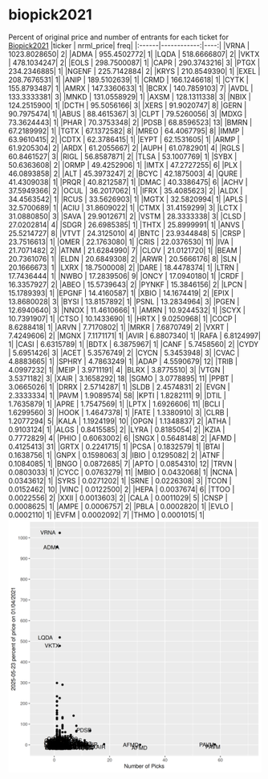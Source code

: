 # biopick2021
Percent of original price and number of entrants for each ticket for [Biopick2021](https://twitter.com/hashtag/Biopick2021)
|ticker |   nrml_price| freq|
|:------|------------:|----:|
|VRNA   | 1023.8028650|    2|
|ADMA   |  955.4502772|    1|
|LQDA   |  518.6666807|    2|
|VKTX   |  478.1034247|    2|
|EOLS   |  298.7500087|    1|
|CAPR   |  290.3743216|    3|
|PTGX   |  234.2346885|    1|
|NGENF  |  225.7142884|    2|
|KRYS   |  210.8549390|    1|
|EXEL   |  208.7676531|    1|
|ANIP   |  189.5102639|    1|
|CRMD   |  166.1246618|    1|
|CYTK   |  155.8793487|    1|
|AMRX   |  147.3360633|    1|
|BCRX   |  140.7859103|    7|
|AVDL   |  133.3333381|    3|
|MNKD   |  131.0558929|    1|
|AXSM   |  128.1311338|    3|
|NBIX   |  124.2515900|    1|
|DCTH   |   95.5056166|    3|
|XERS   |   91.9020747|    8|
|GERN   |   90.7975474|    1|
|ABUS   |   88.4615367|    3|
|CLPT   |   79.5260056|    3|
|MDXG   |   73.3624443|    1|
|PHAR   |   70.3753348|    2|
|PDSB   |   68.8596523|   13|
|BMRN   |   67.2189992|    1|
|TGTX   |   67.1372582|    8|
|MREO   |   64.4067795|    8|
|IMMP   |   63.9610415|    2|
|CDTX   |   62.3786415|    1|
|EYPT   |   62.1531605|    1|
|ARMP   |   61.9205304|    2|
|ARDX   |   61.2055667|    2|
|AUPH   |   61.0782901|    4|
|RGLS   |   60.8461527|    3|
|RIGL   |   56.8587871|    2|
|TLSA   |   53.1007769|    1|
|SYBX   |   50.6363608|    2|
|ORMP   |   49.4252906|    1|
|IMTX   |   47.2727255|    6|
|PLX    |   46.0893858|    2|
|ALT    |   45.3973247|    2|
|BCYC   |   42.1875003|    4|
|QURE   |   41.4309038|    1|
|PRQR   |   40.8212587|    1|
|DMAC   |   40.3386475|    6|
|ACHV   |   37.5949366|    2|
|OCUL   |   36.2017062|    1|
|IFRX   |   35.4085623|    2|
|ALDX   |   34.4563542|    1|
|RCUS   |   33.5626903|    1|
|MGTX   |   32.5820994|    1|
|APLS   |   32.5700689|    1|
|ACIU   |   31.8609022|    1|
|CTMX   |   31.4159299|    3|
|LCTX   |   31.0880850|    3|
|SAVA   |   29.9012671|    2|
|VSTM   |   28.3333338|    3|
|CLSD   |   27.0202814|    4|
|SDGR   |   26.6985385|    1|
|THTX   |   25.8999991|    1|
|ANVS   |   25.5214727|    8|
|VTVT   |   24.3125010|    4|
|BNTC   |   23.9344848|    5|
|CRSP   |   23.7516613|    1|
|OMER   |   22.1763080|    1|
|CRIS   |   22.0376530|   11|
|IVA    |   21.7071482|    2|
|ATNM   |   21.6284990|    7|
|CLOV   |   21.0121720|    1|
|BEAM   |   20.7361076|    1|
|ELDN   |   20.6849308|    2|
|ARWR   |   20.5666176|    8|
|SLN    |   20.1666673|    1|
|LXRX   |   18.7500008|    2|
|DARE   |   18.4478374|    1|
|LTRN   |   17.7436444|    1|
|NWBO   |   17.2839506|    9|
|ONCY   |   17.0940180|    1|
|CRDF   |   16.3357927|    2|
|ABEO   |   15.5739643|    2|
|PYNKF  |   15.3846156|    2|
|LPCN   |   15.1789393|    1|
|EPGNF  |   14.4160587|    1|
|XBIO   |   14.1674419|    2|
|EPIX   |   13.8680028|    3|
|BYSI   |   13.8157892|    1|
|PSNL   |   13.2834964|    3|
|PGEN   |   12.6940640|    3|
|NNOX   |   11.4610666|    1|
|AMRN   |   10.9244532|    1|
|SCYX   |   10.7391907|    1|
|CTSO   |   10.1433690|    1|
|HRTX   |    9.0250968|    1|
|COCP   |    8.6288418|    1|
|ARVN   |    7.7170802|    1|
|MRKR   |    7.6870749|    2|
|VXRT   |    7.4249606|    2|
|MGNX   |    7.1171171|    1|
|AVIR   |    6.8807340|    1|
|RAFA   |    6.8124997|    1|
|CASI   |    6.6315789|    1|
|BDTX   |    6.3875967|    1|
|CANF   |    5.7458560|    2|
|CYDY   |    5.6951426|    3|
|ACET   |    5.3576749|    2|
|CYCN   |    5.3453948|    3|
|CVAC   |    4.8883665|    1|
|SPHRY  |    4.7863249|    1|
|ADAP   |    4.5590679|   12|
|TRIB   |    4.0997232|    1|
|MEIP   |    3.9711191|    4|
|BLRX   |    3.8775510|    3|
|VTGN   |    3.5371182|    3|
|XAIR   |    3.1658292|   18|
|SGMO   |    3.0778895|   11|
|PPBT   |    3.0665026|    1|
|DRRX   |    2.5714287|    1|
|SLDB   |    2.4574831|    2|
|EVGN   |    2.3333334|    1|
|PAVM   |    1.9089574|   58|
|KPTI   |    1.8282111|    9|
|DTIL   |    1.7635879|    1|
|APRE   |    1.7547569|    1|
|LPTX   |    1.6926606|   11|
|BCLI   |    1.6299560|    3|
|HOOK   |    1.4647378|    1|
|FATE   |    1.3380910|    3|
|CLRB   |    1.2077294|    5|
|KALA   |    1.1924199|   10|
|OPGN   |    1.1348837|    2|
|ATHA   |    0.9103124|    1|
|ALGS   |    0.8415585|    2|
|LYRA   |    0.8185054|    2|
|KZIA   |    0.7772829|    4|
|PHIO   |    0.6063002|    6|
|SNGX   |    0.5648148|    2|
|AFMD   |    0.4125413|   31|
|GRTX   |    0.2241715|    1|
|PCSA   |    0.1832579|    1|
|BTAI   |    0.1638756|    1|
|GNPX   |    0.1598063|    3|
|IBIO   |    0.1295082|    2|
|ATNF   |    0.1084085|    1|
|BNGO   |    0.0872685|    7|
|APTO   |    0.0854310|   12|
|TRVN   |    0.0803033|    1|
|CYCC   |    0.0763279|   11|
|MBIO   |    0.0432068|    1|
|NCNA   |    0.0343612|    1|
|SYRS   |    0.0271202|    1|
|SRNE   |    0.0226308|    3|
|TCON   |    0.0152462|   10|
|VINC   |    0.0122500|    2|
|HEPA   |    0.0037674|    6|
|TTOO   |    0.0022556|    2|
|XXII   |    0.0013603|    2|
|CALA   |    0.0011029|    5|
|CNSP   |    0.0008625|    1|
|AMPE   |    0.0006757|    2|
|PBLA   |    0.0002820|    1|
|EVLO   |    0.0002110|    1|
|EVFM   |    0.0002092|    7|
|THMO   |    0.0001015|    1|
![retvspicks](biopicks.png?raw=true)

